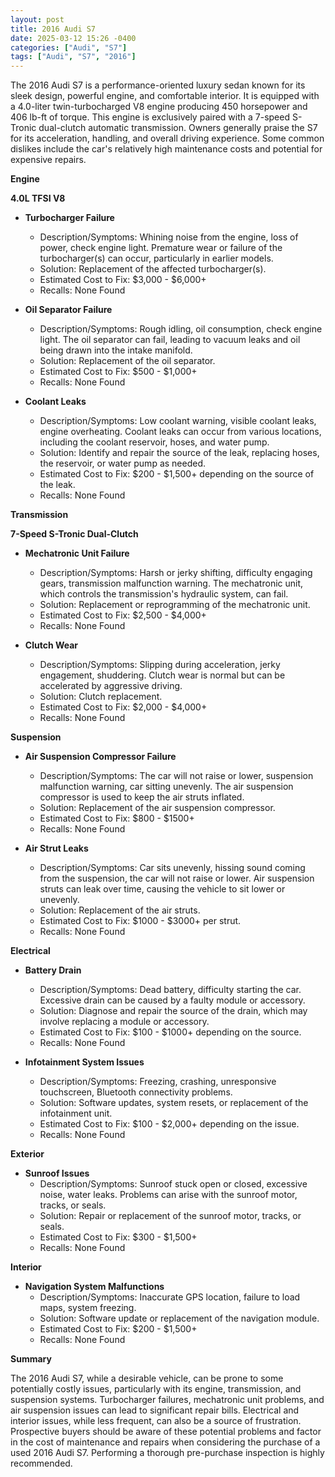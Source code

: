 ```yaml
---
layout: post
title: 2016 Audi S7
date: 2025-03-12 15:26 -0400
categories: ["Audi", "S7"]
tags: ["Audi", "S7", "2016"]
---
```

The 2016 Audi S7 is a performance-oriented luxury sedan known for its sleek design, powerful engine, and comfortable interior. It is equipped with a 4.0-liter twin-turbocharged V8 engine producing 450 horsepower and 406 lb-ft of torque. This engine is exclusively paired with a 7-speed S-Tronic dual-clutch automatic transmission. Owners generally praise the S7 for its acceleration, handling, and overall driving experience. Some common dislikes include the car's relatively high maintenance costs and potential for expensive repairs.

**Engine**

**4.0L TFSI V8**

*   **Turbocharger Failure**
    *   Description/Symptoms: Whining noise from the engine, loss of power, check engine light. Premature wear or failure of the turbocharger(s) can occur, particularly in earlier models.
    *   Solution: Replacement of the affected turbocharger(s).
    *   Estimated Cost to Fix: $3,000 - $6,000+
    *   Recalls: None Found

*   **Oil Separator Failure**
    *   Description/Symptoms: Rough idling, oil consumption, check engine light. The oil separator can fail, leading to vacuum leaks and oil being drawn into the intake manifold.
    *   Solution: Replacement of the oil separator.
    *   Estimated Cost to Fix: $500 - $1,000+
    *   Recalls: None Found

*   **Coolant Leaks**
    *   Description/Symptoms: Low coolant warning, visible coolant leaks, engine overheating. Coolant leaks can occur from various locations, including the coolant reservoir, hoses, and water pump.
    *   Solution: Identify and repair the source of the leak, replacing hoses, the reservoir, or water pump as needed.
    *   Estimated Cost to Fix: $200 - $1,500+ depending on the source of the leak.
    *   Recalls: None Found

**Transmission**

**7-Speed S-Tronic Dual-Clutch**

*   **Mechatronic Unit Failure**
    *   Description/Symptoms: Harsh or jerky shifting, difficulty engaging gears, transmission malfunction warning. The mechatronic unit, which controls the transmission's hydraulic system, can fail.
    *   Solution: Replacement or reprogramming of the mechatronic unit.
    *   Estimated Cost to Fix: $2,500 - $4,000+
    *   Recalls: None Found

*   **Clutch Wear**
    *   Description/Symptoms: Slipping during acceleration, jerky engagement, shuddering. Clutch wear is normal but can be accelerated by aggressive driving.
    *   Solution: Clutch replacement.
    *   Estimated Cost to Fix: $2,000 - $4,000+
    *   Recalls: None Found

**Suspension**

*   **Air Suspension Compressor Failure**
    *   Description/Symptoms: The car will not raise or lower, suspension malfunction warning, car sitting unevenly. The air suspension compressor is used to keep the air struts inflated.
    *   Solution: Replacement of the air suspension compressor.
    *   Estimated Cost to Fix: $800 - $1500+
    *   Recalls: None Found

*   **Air Strut Leaks**
    * Description/Symptoms: Car sits unevenly, hissing sound coming from the suspension, the car will not raise or lower. Air suspension struts can leak over time, causing the vehicle to sit lower or unevenly.
    *   Solution: Replacement of the air struts.
    *   Estimated Cost to Fix: $1000 - $3000+ per strut.
    *   Recalls: None Found

**Electrical**

*   **Battery Drain**
    *   Description/Symptoms: Dead battery, difficulty starting the car. Excessive drain can be caused by a faulty module or accessory.
    *   Solution: Diagnose and repair the source of the drain, which may involve replacing a module or accessory.
    *   Estimated Cost to Fix: $100 - $1000+ depending on the source.
    *   Recalls: None Found

*   **Infotainment System Issues**
    *   Description/Symptoms: Freezing, crashing, unresponsive touchscreen, Bluetooth connectivity problems.
    *   Solution: Software updates, system resets, or replacement of the infotainment unit.
    *   Estimated Cost to Fix: $100 - $2,000+ depending on the issue.
    *   Recalls: None Found

**Exterior**

*   **Sunroof Issues**
    *   Description/Symptoms: Sunroof stuck open or closed, excessive noise, water leaks. Problems can arise with the sunroof motor, tracks, or seals.
    *   Solution: Repair or replacement of the sunroof motor, tracks, or seals.
    *   Estimated Cost to Fix: $300 - $1,500+
    *   Recalls: None Found

**Interior**

*   **Navigation System Malfunctions**
    *   Description/Symptoms: Inaccurate GPS location, failure to load maps, system freezing.
    *   Solution: Software update or replacement of the navigation module.
    *   Estimated Cost to Fix: $200 - $1,500+
    *   Recalls: None Found

**Summary**

The 2016 Audi S7, while a desirable vehicle, can be prone to some potentially costly issues, particularly with its engine, transmission, and suspension systems. Turbocharger failures, mechatronic unit problems, and air suspension issues can lead to significant repair bills. Electrical and interior issues, while less frequent, can also be a source of frustration. Prospective buyers should be aware of these potential problems and factor in the cost of maintenance and repairs when considering the purchase of a used 2016 Audi S7. Performing a thorough pre-purchase inspection is highly recommended.

